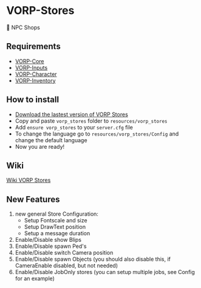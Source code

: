 # VORP-Stores
🛒 NPC Shops

## Requirements
- [VORP-Core](https://github.com/VORPCORE/VORP-Core/releases)
- [VORP-Inputs](https://github.com/VORPCORE/VORP-Inputs/releases)
- [VORP-Character](https://github.com/VORPCORE/VORP-Character/releases)
- [VORP-Inventory](https://github.com/VORPCORE/VORP-Inventory/releases)

## How to install
* [Download the lastest version of VORP Stores](https://github.com/VORPCORE/VORP-Stores/releases)
* Copy and paste ```vorp_stores``` folder to ```resources/vorp_stores```
* Add ```ensure vorp_stores``` to your ```server.cfg``` file
* To change the language go to ```resources/vorp_stores/Config``` and change the default language
* Now you are ready!


## Wiki
[Wiki VORP Stores](http://docs.vorpcore.com:3000/vorp-stores)

## New Features
1. new general Store Configuration:
   - Setup Fontscale and size
   - Setup DrawText position
   - Setup a message duration
2. Enable/Disable show Blips
3. Enable/Disable spawn Ped's
4. Enable/Disable switch Camera position
5. Enable/Disable spawn Objects (you should also disable this, if CameraEnable disabled, but not needed)
6. Enable/Disable JobOnly stores (you can setup multiple jobs, see Config for an example)
